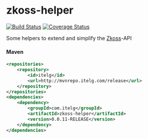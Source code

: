 zkoss-helper
============

[![Build Status](https://travis-ci.org/julian-eggers/zkoss-helper.svg?branch=master)](https://travis-ci.org/julian-eggers/zkoss-helper)
[![Coverage Status](https://coveralls.io/repos/julian-eggers/zkoss-helper/badge.svg)](https://coveralls.io/r/julian-eggers/zkoss-helper)

Some helpers to extend and simplify the [Zkoss](http://www.zkoss.org/ "Zkoss-Framework")-API

#### Maven
```xml
<repositories>
	<repository>
		<id>itelg</id>
		<url>http://mvnrepo.itelg.com/release</url>
	</repository>
</repositories>
<dependencies>
	<dependency>
		<groupId>com.itelg</groupId>
		<artifactId>zkoss-helper</artifactId>
		<version>0.0.11-RELEASE</version>
	</dependency>
</dependencies>
```

